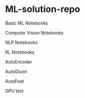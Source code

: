 # ML-solution-repo

Basic ML Notebooks

Computer Vision Notebooks

NLP Notebooks

RL Notebooks

AutoEncoder

AutoGluon

AutoFeat 

GPU test
